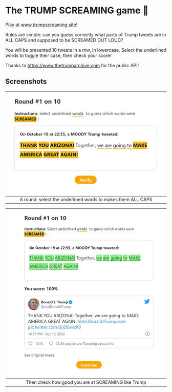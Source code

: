 # The **TRUMP SCREAMING** game 👺

Play at www.trumpscreaming.site!

Rules are simple: can you guess correctly what parts of Trump tweets are in ALL CAPS and supposed to be SCREAMED OUT LOUD?

You will be presented 10 tweets in a row, in lowercase. Select the underlined words to toggle their case, then check your score!

Thanks to https://www.thetrumparchive.com for the public API!

## Screenshots

|                    ![](assets/round.jpg)                    |
| :---------------------------------------------------------: |
| A round: select the underlined words to makes them ALL CAPS |

|            ![](assets/round-result.jpg)             |
| :-------------------------------------------------: |
| Then check how good you are at SCREAMING like Trump |

